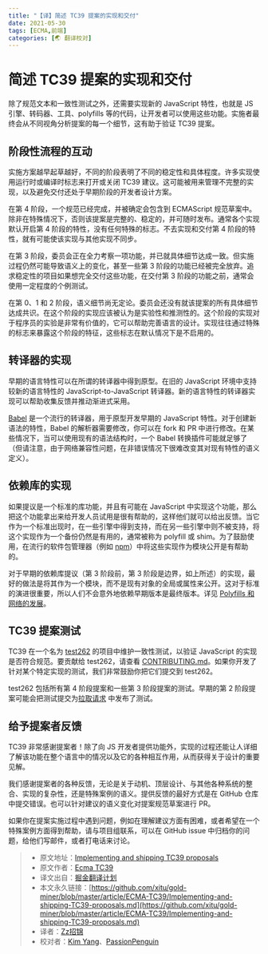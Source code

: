 ```yaml
---
title: "【译】简述 TC39 提案的实现和交付"
date: 2021-05-30
tags: [ECMA,前端]
categories: [🌏 翻译校对]
---
```


# 简述 TC39 提案的实现和交付

除了规范文本和一致性测试之外，还需要实现新的 JavaScript 特性，也就是 JS 引擎、转码器、工具、polyfills 等的代码，让开发者可以使用这些功能。实施者最终会从不同视角分析提案的每一个细节，这有助于验证 TC39 提案。

## 阶段性流程的互动

实施方案越早起草越好，不同的阶段表明了不同的稳定性和具体程度。许多实现使用运行时或编译时标志来打开或关闭 TC39 建议。这可能被用来管理不完整的实现，以及避免交付还处于早期阶段的开发者设计方案。

在第 4 阶段，一个规范已经完成，并被确定会包含到 ECMAScript 规范草案中。除非在特殊情况下，否则该提案是完整的、稳定的，并可随时发布。通常各个实现默认开启第 4 阶段的特性，没有任何特殊的标志。不去实现和交付第 4 阶段的特性，就有可能使该实现与其他实现不同步。

在第 3 阶段，委员会正在全力考察一项功能，并已就具体细节达成一致。但实施过程仍然可能导致语义上的变化，甚至一些第 3 阶段的功能已经被完全放弃。追求稳定性的项目如果想完全交付这些功能，在交付第 3 阶段的功能之前，通常会使用一定程度的个例测试。

在第 0、1 和 2 阶段，语义细节尚无定论。委员会还没有就该提案的所有具体细节达成共识。在这个阶段的实现应该被认为是实验性和推测性的。这个阶段的实现对于程序员的实验是非常有价值的，它可以帮助完善语言的设计。实现往往通过特殊的标志来暴露这个阶段的特征，这些标志在默认情况下是不启用的。

## 转译器的实现

早期的语言特性可以在所谓的转译器中得到原型。在旧的 JavaScript 环境中支持较新的语言特性的 JavaScript-to-JavaScript 转译器。新的语言特性的转译器实现可以帮助收集反馈并推动渐进式采用。

[Babel](https://babeljs.io/) 是一个流行的转译器，用于原型开发早期的 JavaScript 特性。对于创建新语法的特性，Babel 的解析器需要修改，你可以在 fork 和 PR 中进行修改。在某些情况下，当可以使用现有的语法结构时，一个 Babel 转换插件可能就足够了（但请注意，由于网络兼容性问题，在非错误情况下很难改变其对现有特性的语义定义）。

## 依赖库的实现

如果提议是一个标准的库功能，并且有可能在 JavaScript 中实现这个功能，那么把这个功能拿出来给开发人员试用是很有帮助的，这样他们就可以给出反馈。当它作为一个标准出现时，在一些引擎中得到支持，而在另一些引擎中则不被支持，将这个实现作为一个备份仍然是有用的，通常被称为 polyfill 或 shim。为了鼓励使用，在流行的软件包管理器（例如 [npm](https://www.npmjs.com/)）中将这些实现作为模块公开是有帮助的。

对于早期的依赖库提议（第 3 阶段前，第 3 阶段是边界，如上所述）的实现，最好的做法是将其作为一个模块，而不是现有对象的全局或属性来公开。这对于标准的演进很重要，所以人们不会意外地依赖早期版本是最终版本。详见 [Polyfills 和网络的发展](https://www.w3.org/2001/tag/doc/polyfills/)。

## TC39 提案测试

TC39 在一个名为 [test262](https://github.com/tc39/test262/) 的项目中维护一致性测试，以验证 JavaScript 的实现是否符合规范。要贡献给 test262，请查看 [CONTRIBUTING.md](https://github.com/tc39/test262/blob/master/CONTRIBUTING.md)。如果你开发了针对某个特定实现的测试，我们非常鼓励你把它们提交到 test262。

test262 包括所有第 4 阶段提案和一些第 3 阶段提案的测试。早期的第 2 阶段提案可能会把测试提交为[拉取请求](https://github.com/tc39/test262/pulls) 中发布了测试。

## 给予提案者反馈

TC39 非常感谢提案者！除了向 JS 开发者提供功能外，实现的过程还能让人详细了解该功能在整个语言中的情况以及它的各种相互作用，从而获得关于设计的重要见解。

我们感谢提案者的各种反馈，无论是关于动机、顶层设计、与其他各种系统的整合、实现的复杂性，还是特殊案例的语义。提供反馈的最好方式是在 GitHub 仓库中提交错误。也可以针对建议的语义变化对提案规范草案进行 PR。

如果你在提案实施过程中遇到问题，例如在理解建议方面有困难，或者希望在一个特殊案例方面得到帮助，请与项目组联系，可以在 GitHub issue 中归档你的问题，给他们写邮件，或者打电话来讨论。

> * 原文地址：[Implementing and shipping TC39 proposals](https://github.com/tc39/how-we-work/blob/master/implement.md)
> * 原文作者：[Ecma TC39](https://github.com/tc39/how-we-work)
> * 译文出自：[掘金翻译计划](https://github.com/xitu/gold-miner)
> * 本文永久链接：[https://github.com/xitu/gold-miner/blob/master/article/ECMA-TC39/Implementing-and-shipping-TC39-proposals.md](https://github.com/xitu/gold-miner/blob/master/article/ECMA-TC39/Implementing-and-shipping-TC39-proposals.md)
> * 译者：[Zz招锦](https://github.com/zenblo)
> * 校对者：[Kim Yang](https://github.com/KimYangOfCat)、[PassionPenguin](https://github.com/PassionPenguin)